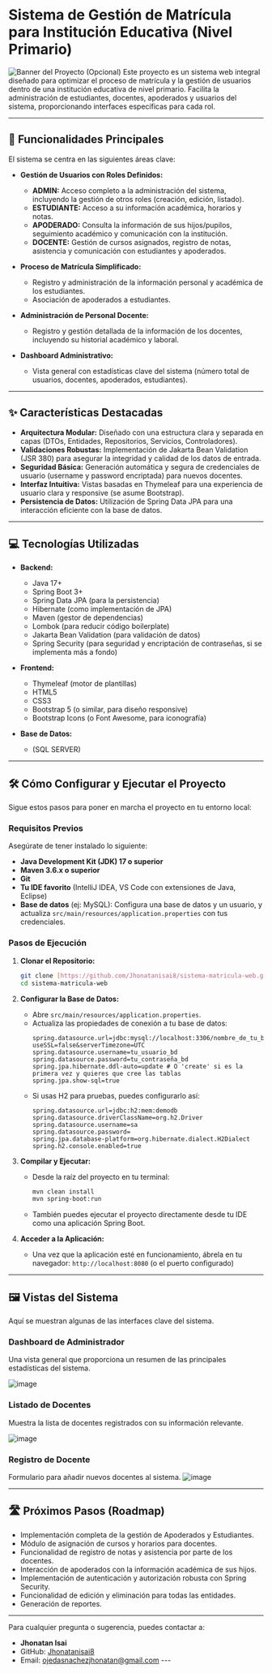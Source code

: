 # Sistema de Gestión de Matrícula para Institución Educativa (Nivel Primario)

![Banner del Proyecto (Opcional)](https://via.placeholder.com/1200x300/007bff/ffffff?text=Sistema+de+Matr%C3%ADcula+Educativa)
Este proyecto es un sistema web integral diseñado para optimizar el proceso de matrícula y la gestión de usuarios dentro de una institución educativa de nivel primario. Facilita la administración de estudiantes, docentes, apoderados y usuarios del sistema, proporcionando interfaces específicas para cada rol.

---

## 🚀 Funcionalidades Principales

El sistema se centra en las siguientes áreas clave:

* **Gestión de Usuarios con Roles Definidos:**
    * **ADMIN:** Acceso completo a la administración del sistema, incluyendo la gestión de otros roles (creación, edición, listado).
    * **ESTUDIANTE:** Acceso a su información académica, horarios y notas.
    * **APODERADO:** Consulta la información de sus hijos/pupilos, seguimiento académico y comunicación con la institución.
    * **DOCENTE:** Gestión de cursos asignados, registro de notas, asistencia y comunicación con estudiantes y apoderados.

* **Proceso de Matrícula Simplificado:**
    * Registro y administración de la información personal y académica de los estudiantes.
    * Asociación de apoderados a estudiantes.

* **Administración de Personal Docente:**
    * Registro y gestión detallada de la información de los docentes, incluyendo su historial académico y laboral.

* **Dashboard Administrativo:**
    * Vista general con estadísticas clave del sistema (número total de usuarios, docentes, apoderados, estudiantes).

---

## ✨ Características Destacadas

* **Arquitectura Modular:** Diseñado con una estructura clara y separada en capas (DTOs, Entidades, Repositorios, Servicios, Controladores).
* **Validaciones Robustas:** Implementación de Jakarta Bean Validation (JSR 380) para asegurar la integridad y calidad de los datos de entrada.
* **Seguridad Básica:** Generación automática y segura de credenciales de usuario (username y password encriptada) para nuevos docentes.
* **Interfaz Intuitiva:** Vistas basadas en Thymeleaf para una experiencia de usuario clara y responsive (se asume Bootstrap).
* **Persistencia de Datos:** Utilización de Spring Data JPA para una interacción eficiente con la base de datos.

---

## 💻 Tecnologías Utilizadas

* **Backend:**
    * Java 17+
    * Spring Boot 3+
    * Spring Data JPA (para la persistencia)
    * Hibernate (como implementación de JPA)
    * Maven (gestor de dependencias)
    * Lombok (para reducir código boilerplate)
    * Jakarta Bean Validation (para validación de datos)
    * Spring Security (para seguridad y encriptación de contraseñas, si se implementa más a fondo)

* **Frontend:**
    * Thymeleaf (motor de plantillas)
    * HTML5
    * CSS3
    * Bootstrap 5 (o similar, para diseño responsive)
    * Bootstrap Icons (o Font Awesome, para iconografía)

* **Base de Datos:**
    * (SQL SERVER)

---

## 🛠️ Cómo Configurar y Ejecutar el Proyecto

Sigue estos pasos para poner en marcha el proyecto en tu entorno local:

### Requisitos Previos

Asegúrate de tener instalado lo siguiente:

* **Java Development Kit (JDK) 17 o superior**
* **Maven 3.6.x o superior**
* **Git**
* **Tu IDE favorito** (IntelliJ IDEA, VS Code con extensiones de Java, Eclipse)
* **Base de datos** (ej: MySQL): Configura una base de datos y un usuario, y actualiza `src/main/resources/application.properties` con tus credenciales.

### Pasos de Ejecución

1.  **Clonar el Repositorio:**
    ```bash
    git clone [https://github.com/Jhonatanisai8/sistema-matricula-web.git](https://github.com/Jhonatanisai8/sistema-matricula-web.git)
    cd sistema-matricula-web
    ```

2.  **Configurar la Base de Datos:**
    * Abre `src/main/resources/application.properties`.
    * Actualiza las propiedades de conexión a tu base de datos:
        ```properties
        spring.datasource.url=jdbc:mysql://localhost:3306/nombre_de_tu_bd?useSSL=false&serverTimezone=UTC
        spring.datasource.username=tu_usuario_bd
        spring.datasource.password=tu_contraseña_bd
        spring.jpa.hibernate.ddl-auto=update # O 'create' si es la primera vez y quieres que cree las tablas
        spring.jpa.show-sql=true
        ```
    * Si usas H2 para pruebas, puedes configurarlo así:
        ```properties
        spring.datasource.url=jdbc:h2:mem:demodb
        spring.datasource.driverClassName=org.h2.Driver
        spring.datasource.username=sa
        spring.datasource.password=
        spring.jpa.database-platform=org.hibernate.dialect.H2Dialect
        spring.h2.console.enabled=true
        ```

3.  **Compilar y Ejecutar:**
    * Desde la raíz del proyecto en tu terminal:
        ```bash
        mvn clean install
        mvn spring-boot:run
        ```
    * También puedes ejecutar el proyecto directamente desde tu IDE como una aplicación Spring Boot.

4.  **Acceder a la Aplicación:**
    * Una vez que la aplicación esté en funcionamiento, ábrela en tu navegador:
        `http://localhost:8080` (o el puerto configurado)

---

## 🖼️ Vistas del Sistema

Aquí se muestran algunas de las interfaces clave del sistema.

### Dashboard de Administrador

Una vista general que proporciona un resumen de las principales estadísticas del sistema.

![image](https://github.com/user-attachments/assets/d437f140-6a6e-44bd-ae33-967bb7d72b28)
### Listado de Docentes

Muestra la lista de docentes registrados con su información relevante.

![image](https://github.com/user-attachments/assets/df75fc40-a151-4935-ac14-a357467af3a2)

### Registro de Docente

Formulario para añadir nuevos docentes al sistema.
![image](https://github.com/user-attachments/assets/92964a94-a74b-4110-8a7c-fbef03673be1)

---

## 🛣️ Próximos Pasos (Roadmap)

* Implementación completa de la gestión de Apoderados y Estudiantes.
* Módulo de asignación de cursos y horarios para docentes.
* Funcionalidad de registro de notas y asistencia por parte de los docentes.
* Interacción de apoderados con la información académica de sus hijos.
* Implementación de autenticación y autorización robusta con Spring Security.
* Funcionalidad de edición y eliminación para todas las entidades.
* Generación de reportes.

---
Para cualquier pregunta o sugerencia, puedes contactar a:

* **Jhonatan Isai**
* GitHub: [Jhonatanisai8](https://github.com/Jhonatanisai8)
* Email: [ojedasnachezjhonatan@gmail.com](ojedasnachezjhonatan@gmail.com
) ---
